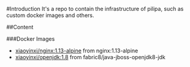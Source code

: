 #Introduction
It's a repo to contain the infrastructure of pilipa, such as custom docker images and others.

##Content

###Docker Images
- [xiaoyinxi/nginx:1.13-alpine](docker/nginx) from nginx:1.13-alpine
- [xiaoyinxi/openjdk:1.8](docker/java) from fabric8/java-jboss-openjdk8-jdk

